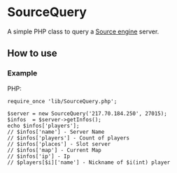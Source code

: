 SourceQuery
===========

A simple PHP class to query a [Source engine](http://en.wikipedia.org/wiki/Source_%28game_engine%29) server.

How to use
----------

### Example

PHP:

	require_once 'lib/SourceQuery.php';
	
	$server = new SourceQuery('217.70.184.250', 27015);
	$infos  = $server->getInfos();
	echo $infos['players'];
	// $infos['name'] - Server Name
	// $infos['players'] - Count of players
	// $infos['places'] - Slot server
	// $infos['map'] - Current Map
	// $infos['ip'] - Ip
	// $players[$i]['name'] - Nickname of $i(int) player 
